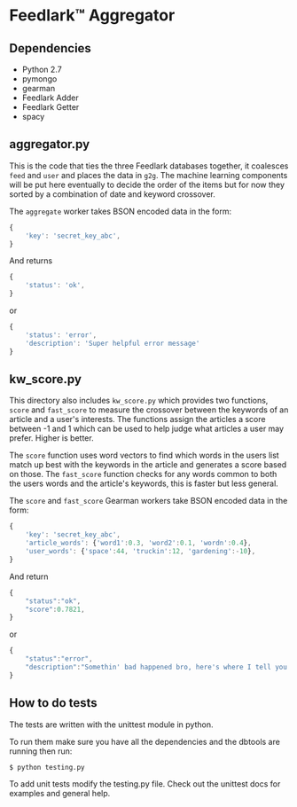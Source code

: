 Feedlark:tm: Aggregator
================

Dependencies
------------

- Python 2.7
- pymongo
- gearman
- Feedlark Adder
- Feedlark Getter
- spacy

aggregator.py
-------------

This is the code that ties the three Feedlark databases together, it coalesces `feed` and `user` and places the data in `g2g`.
The machine learning components will be put here eventually to decide the order of the items but for now they sorted by a combination of date and keyword crossover.

The `aggregate` worker takes BSON encoded data in the form:

```js
{
    'key': 'secret_key_abc',
}
```

And returns
```js
{
    'status': 'ok',
}
```

or
```js
{
    'status': 'error',
    'description': 'Super helpful error message'
}
```

kw_score.py
-----------

This directory also includes `kw_score.py` which provides two functions, `score` and `fast_score` to measure the crossover between the keywords of an article and a user's interests.
The functions assign the articles a score between -1 and 1 which can be used to help judge what articles a user may prefer. Higher is better.

The `score` function uses word vectors to find which words in the users list match up best with the keywords in the article and generates a score based on those.
The `fast_score` function checks for any words common to both the users words and the article's keywords, this is faster but less general.

The `score` and `fast_score` Gearman workers take BSON encoded data in the form:

```js
{
    'key': 'secret_key_abc',
	'article_words': {'word1':0.3, 'word2':0.1, 'wordn':0.4},
	'user_words': {'space':44, 'truckin':12, 'gardening':-10},
}
```

And return

```js
{
	"status":"ok",
	"score":0.7821,
}
```
or
```js
{
	"status":"error",
	"description":"Somethin' bad happened bro, here's where I tell you about it"
}
```


How to do tests
---------------

The tests are written with the unittest module in python.

To run them make sure you have all the dependencies and the dbtools are running then run:

	$ python testing.py


To add unit tests modify the testing.py file.
Check out the unittest docs for examples and general help.

